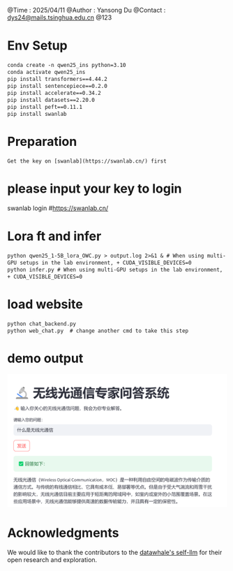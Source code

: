 @Time    :   2025/04/11
@Author  :   Yansong Du 
@Contact :   dys24@mails.tsinghua.edu.cn
@123

# Env Setup
```
conda create -n qwen25_ins python=3.10
conda activate qwen25_ins
pip install transformers==4.44.2
pip install sentencepiece==0.2.0
pip install accelerate==0.34.2
pip install datasets==2.20.0
pip install peft==0.11.1
pip install swanlab
```

# Preparation
```
Get the key on [swanlab](https://swanlab.cn/) first
```
# please input your key to login
swanlab login #https://swanlab.cn/


# Lora ft and infer
```
python qwen25_1-5B_lora_OWC.py > output.log 2>&1 & # When using multi-GPU setups in the lab environment, + CUDA_VISIBLE_DEVICES=0
python infer.py # When using multi-GPU setups in the lab environment, + CUDA_VISIBLE_DEVICES=0
```
# load website
```
python chat_backend.py
python web_chat.py  # change another cmd to take this step
```

# demo output

![demooutput](./assets/demo_output.png)

# Acknowledgments
We would like to thank the contributors to the [datawhale's self-llm](https://github.com/datawhalechina/self-llm) for their open research and exploration.